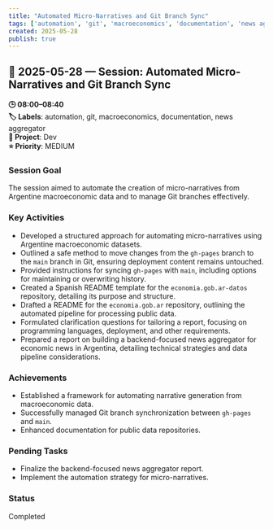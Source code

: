 ```yaml
---
title: "Automated Micro-Narratives and Git Branch Sync"
tags: ['automation', 'git', 'macroeconomics', 'documentation', 'news aggregator']
created: 2025-05-28
publish: true
---
```


## 📅 2025-05-28 — Session: Automated Micro-Narratives and Git Branch Sync

**🕒 08:00–08:40**  
**🏷️ Labels**: automation, git, macroeconomics, documentation, news aggregator  
**📂 Project**: Dev  
**⭐ Priority**: MEDIUM  


### Session Goal
The session aimed to automate the creation of micro-narratives from Argentine macroeconomic data and to manage Git branches effectively.

### Key Activities
- Developed a structured approach for automating micro-narratives using Argentine macroeconomic datasets.
- Outlined a safe method to move changes from the `gh-pages` branch to the `main` branch in Git, ensuring deployment content remains untouched.
- Provided instructions for syncing `gh-pages` with `main`, including options for maintaining or overwriting history.
- Created a Spanish README template for the `economia.gob.ar-datos` repository, detailing its purpose and structure.
- Drafted a README for the `economia.gob.ar` repository, outlining the automated pipeline for processing public data.
- Formulated clarification questions for tailoring a report, focusing on programming languages, deployment, and other requirements.
- Prepared a report on building a backend-focused news aggregator for economic news in Argentina, detailing technical strategies and data pipeline considerations.

### Achievements
- Established a framework for automating narrative generation from macroeconomic data.
- Successfully managed Git branch synchronization between `gh-pages` and `main`.
- Enhanced documentation for public data repositories.

### Pending Tasks
- Finalize the backend-focused news aggregator report.
- Implement the automation strategy for micro-narratives.

### Status
Completed
